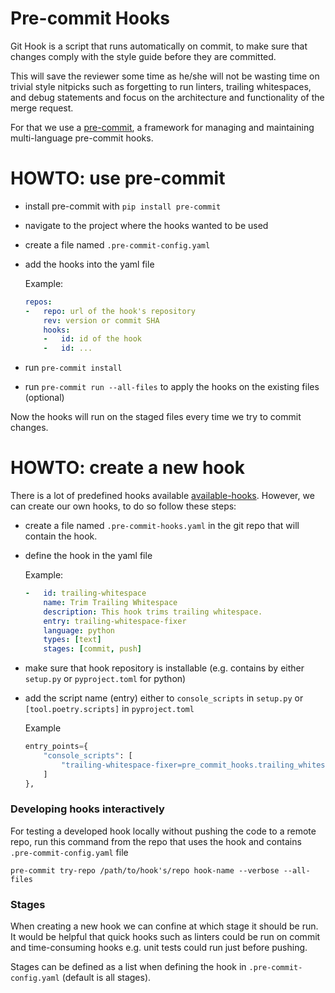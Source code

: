 # Pre-commit Hooks

Git Hook is a script that runs automatically on commit, to make sure that changes comply with the style guide before they are committed.

This will save the reviewer some time as he/she will not be wasting time on trivial style nitpicks such as forgetting to run linters, trailing whitespaces, and debug statements and focus on the architecture and functionality of the merge request.

For that we use a [pre-commit](https://pre-commit.com/), a framework for managing and maintaining multi-language pre-commit hooks.

# HOWTO: use pre-commit

* install pre-commit with `pip install pre-commit`
* navigate to the project where the hooks wanted to be used
* create a file named `.pre-commit-config.yaml`
* add the hooks into the yaml file
    
    Example:
    ```yaml
    repos:
    -   repo: url of the hook's repository
        rev: version or commit SHA
        hooks:
        -   id: id of the hook
        -   id: ...
    ```
* run `pre-commit install`
* run `pre-commit run --all-files` to apply the hooks on the existing files (optional)

Now the hooks will run on the staged files every time we try to commit changes.

# HOWTO: create a new hook

There is a lot of predefined hooks available [available-hooks](https://pre-commit.com/hooks.html). However, we can create our own hooks, to do so follow these steps:

* create a file named `.pre-commit-hooks.yaml` in the git repo that will contain the hook.
* define the hook in the yaml file 
    
    Example:
    ```yaml
    -   id: trailing-whitespace
        name: Trim Trailing Whitespace
        description: This hook trims trailing whitespace.
        entry: trailing-whitespace-fixer
        language: python
        types: [text]
        stages: [commit, push]
    ```
* make sure that hook repository is installable (e.g. contains by either `setup.py` or `pyproject.toml` for python)
* add the script name (entry) either to `console_scripts` in `setup.py` or `[tool.poetry.scripts]` in `pyproject.toml`

    Example
    ```python
    entry_points={
        "console_scripts": [
            "trailing-whitespace-fixer=pre_commit_hooks.trailing_whitespace_fixer:main",
        ]
    },
    ```

### Developing hooks interactively

For testing a developed hook locally without pushing the code to a remote repo, run this command from the repo that uses the hook and contains `.pre-commit-config.yaml` file

`pre-commit try-repo /path/to/hook's/repo hook-name --verbose --all-files`

### Stages

When creating a new hook we can confine at which stage it should be run. It would be helpful that quick hooks such as linters could be run on commit and time-consuming hooks e.g. unit tests could run just before pushing.

Stages can be defined as a list when defining the hook in `.pre-commit-config.yaml` (default is all stages).